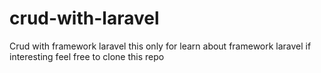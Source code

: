 # crud-with-laravel
Crud  with framework laravel
this only for learn about framework laravel
if interesting feel free to clone this repo
